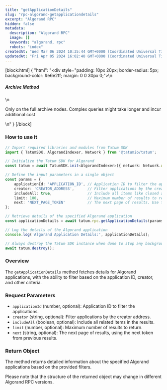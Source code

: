 ```yaml
---
title: "getApplicationDetails"
slug: "rpc-algorand-getapplicationdetails"
excerpt: "Algorand RPC"
hidden: false
metadata: 
  description: "Algorand RPC"
  image: []
  keywords: "algorand, rpc"
  robots: "index"
createdAt: "Wed Mar 06 2024 10:35:44 GMT+0000 (Coordinated Universal Time)"
updatedAt: "Fri Apr 05 2024 16:02:40 GMT+0000 (Coordinated Universal Time)"
---
```

[block:html]
{
  "html": "<div style=\"padding: 10px 20px; border-radius: 5px; background-color: #e6e2ff; margin: 0 0 30px 0;\">\n  <h5>Archive Method</h5>\n  <p>Only on the full archive nodes. Complex queries might take longer and incur additional cost</p>\n</div>"
}
[/block]


### How to use it

```typescript
// Import required libraries and modules from Tatum SDK
import { TatumSDK, AlgorandIndexer, Network } from '@tatumio/tatum';

// Initialize the Tatum SDK for Algorand
const tatum = await TatumSDK.init<AlgorandIndexer>({ network: Network.ALGORAND_INDEXER });

// Define the input parameters in a single object
const params = {
    applicationId: 'APPLICATION_ID', // Application ID to filter the applications (number, optional).
    creator: 'CREATOR_ADDRESS',      // Filter applications by the creator address (string, optional).
    includeAll: true,                // Include all items like closed accounts and deleted applications (boolean, optional).
    limit: 100,                      // Maximum number of results to return (number, optional).
    next: 'NEXT_PAGE_TOKEN'          // The next page of results. Use the next token from previous results (string, optional).
};

// Retrieve details of the specified Algorand application
const applicationDetails = await tatum.rpc.getApplicationDetails(params);

// Log the details of the Algorand application
console.log('Algorand Application Details:', applicationDetails);

// Always destroy the Tatum SDK instance when done to stop any background processes
await tatum.destroy();
```

### Overview

The `getApplicationDetails` method fetches details for Algorand applications, with the ability to filter based on the application ID, creator, and other criteria.

### Request Parameters

- `applicationId` (number, optional): Application ID to filter the applications.
- `creator` (string, optional): Filter applications by the creator address.
- `includeAll` (boolean, optional): Include all related items in the results.
- `limit` (number, optional): Maximum number of results to return.
- `next` (string, optional): The next page of results, using the next token from previous results.

### Return Object

The method returns detailed information about the specified Algorand applications based on the provided filters. 

Please note that the structure of the returned object may change in different Algorand RPC versions.
